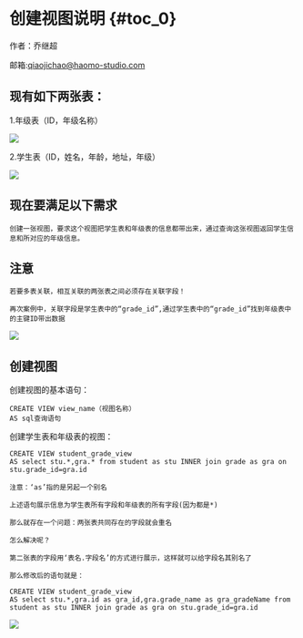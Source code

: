 # 创建视图说明 {#toc_0}

作者：乔继超

邮箱:qiaojichao@haomo-studio.com

## 现有如下两张表：

1.年级表（ID，年级名称）

![](../assets/grade.jpg)

2.学生表（ID，姓名，年龄，地址，年级）

![](../assets/student.jpg)


## 现在要满足以下需求

```
创建一张视图，要求这个视图把学生表和年级表的信息都带出来，通过查询这张视图返回学生信息和所对应的年级信息。
```

## 注意

```
若要多表关联，相互关联的两张表之间必须存在关联字段！

再次案例中，关联字段是学生表中的“grade_id”,通过学生表中的“grade_id”找到年级表中的主键ID带出数据

```
![](../assets/guanxi.jpg)


## 创建视图

创建视图的基本语句：
```
CREATE VIEW view_name（视图名称）
AS sql查询语句

```

创建学生表和年级表的视图：
```
CREATE VIEW student_grade_view
AS select stu.*,gra.* from student as stu INNER join grade as gra on stu.grade_id=gra.id

注意：‘as’指的是另起一个别名

上述语句展示信息为学生表所有字段和年级表的所有字段(因为都是*)

那么就存在一个问题：两张表共同存在的字段就会重名

怎么解决呢？

第二张表的字段用‘表名.字段名’的方式进行展示，这样就可以给字段名其别名了

那么修改后的语句就是：

CREATE VIEW student_grade_view
AS select stu.*,gra.id as gra_id,gra.grade_name as gra_gradeName from student as stu INNER join grade as gra on stu.grade_id=gra.id

```
![](../assets/view.jpg)

